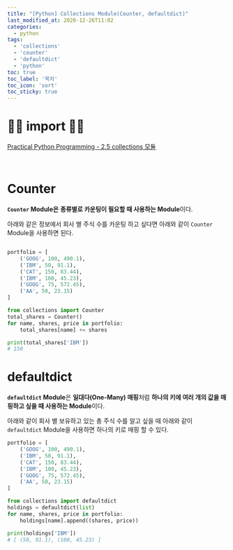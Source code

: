 ```yaml
---
title: "[Python] Collections Module(Counter, defaultdict)"
last_modified_at: 2020-12-26T11:02
categories: 
  - python
tags: 
  - 'collections' 
  - 'counter' 
  - 'defaultdict' 
  - 'python'
toc: true
toc_label: '목차'
toc_icon: 'sort'
toc_sticky: true
---
```

# 🙆‍♂️ import 🙇‍♂️

[Practical Python Programming - 2.5 collections 모듈](https://wikidocs.net/84392)

[]()

[]()

[]()

[]()

[]()

<br>


# Counter

**`Counter` Module은** **종류별로 카운팅이 필요할 때 사용하는 Module**이다.

아래와 같은 정보에서 회사 별 주식 수를 카운팅 하고 싶다면 아래와 같이 `Counter` Module을 사용하면 된다.
```python

portfolio = [
    ('GOOG', 100, 490.1),
    ('IBM', 50, 91.1),
    ('CAT', 150, 83.44),
    ('IBM', 100, 45.23),
    ('GOOG', 75, 572.45),
    ('AA', 50, 23.15)
]

from collections import Counter
total_shares = Counter()
for name, shares, price in portfolio:
    total_shares[name] += shares

print(total_shares['IBM'])
# 150
```

# defaultdict

**`defaultdict` Module**은 **일대다(One-Many) 매핑**처럼 **하나의 키에 여러 개의 값을 매핑하고 싶을 때 사용하는 Module**이다.

아래와 같이 회사 별 보유하고 있는 총 주식 수를 알고 싶을 때 아래와 같이 `defaultdict` Module을 사용하면 하나의 키로 매핑 할 수 있다.

```python
portfolio = [
    ('GOOG', 100, 490.1),
    ('IBM', 50, 91.1),
    ('CAT', 150, 83.44),
    ('IBM', 100, 45.23),
    ('GOOG', 75, 572.45),
    ('AA', 50, 23.15)
]

from collections import defaultdict
holdings = defaultdict(list)
for name, shares, price in portfolio:
    holdings[name].append((shares, price))

print(holdings['IBM'])
# [ (50, 91.1), (100, 45.23) ]
```

